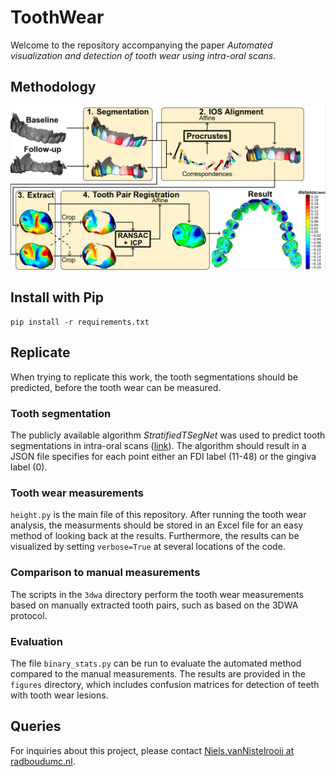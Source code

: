 # ToothWear

Welcome to the repository accompanying the paper *Automated visualization and detection of tooth wear using intra-oral scans*.

## Methodology

![Methodology](docs/overview.png)

## Install with Pip

``` shell
pip install -r requirements.txt
```

## Replicate

When trying to replicate this work, the tooth segmentations should be predicted, before the tooth wear can be measured.

### Tooth segmentation

The publicly available algorithm *StratifiedTSegNet* was used to predict tooth segmentations in intra-oral scans ([link](https://grand-challenge.org/algorithms/stratified-transformer-instseg/)). The algorithm should result in a JSON file specifies for each point either an FDI label (11-48) or the gingiva label (0).

### Tooth wear measurements

`height.py` is the main file of this repository. After running the tooth wear analysis, the measurments should be stored in an Excel file for an easy method of looking back at the results. Furthermore, the results can be visualized by setting `verbose=True` at several locations of the code.

### Comparison to manual measurements

The scripts in the `3dwa` directory perform the tooth wear measurements based on manually extracted tooth pairs, such as based on the 3DWA protocol.

### Evaluation

The file `binary_stats.py` can be run to evaluate the automated method compared to the manual measurements. The results are provided in the `figures` directory, which includes confusion matrices for detection of teeth with tooth wear lesions.

## Queries

For inquiries about this project, please contact [Niels.vanNistelrooij at radboudumc.nl](mailto:niels.vannistelrooij@radboudumc.nl).
